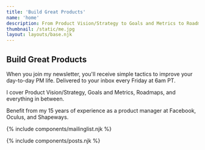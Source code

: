 ```yaml
---
title: 'Build Great Products'
name: 'home'
description: From Product Vision/Strategy to Goals and Metrics to Roadmaps and everything in between. Simple improvements you can make to improve your day-to-day PM life.
thumbnail: /static/me.jpg
layout: layouts/base.njk
---
```

## Build Great Products

When you join my newsletter, you'll receive simple tactics to improve your day-to-day PM life. Delivered to your inbox every Friday at 6am PT.

I cover Product Vision/Strategy, Goals and Metrics, Roadmaps, and everything in between.

Benefit from my 15 years of experience as a product manager at Facebook, Oculus, and Shapeways.

{% include components/mailinglist.njk %}

{% include components/posts.njk %}